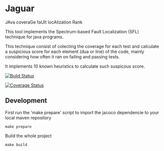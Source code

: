 # Jaguar

JAva coveraGe faUlt locAlization Rank

This tool implements the Spectrum-based Fault Localization (SFL) technique for java programs.

This technique consist of colecting the coverage for each test and calculate a suspicious score for each element (dua or line) of the code, mainly considering how often it ran on failing and passing tests.

It implements 10 known heuristics to calculate such suspicous score.

[![Build Status](https://travis-ci.org/saeg/jaguar.svg)](https://travis-ci.org/saeg/jaguar)

[![Coverage Status](https://coveralls.io/repos/henriquelemos0/jaguar/badge.png?branch=master)](https://coveralls.io/r/henriquelemos0/jaguar?branch=master)


## Development

First run the 'make prepare' script to import the jacoco dependencie to your local maven repository
```
make prepare
```

Build the whole project
```
make build
```